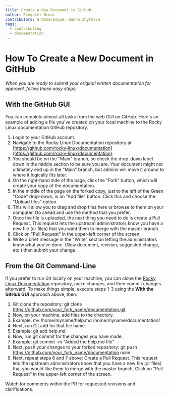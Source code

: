 ```yaml
---
title: Create a New Document in GitHub
author: Ezequiel Bruni
contributors: Grammaresque, Ganna Zhyrnova
tags:
  - contributing
  - documentation
---
```


# How To Create a New Document in GitHub

_When you are ready to submit your original written documentation for approval, follow these easy steps:_


## With the GitHub GUI

You can complete almost all tasks from the web GUI on GitHub. Here's an example of adding a file you've created on your local machine to the Rocky Linux documentation GitHub repository.



1. Login to your GitHub account.
2. Navigate to the Rocky Linux Documentation repository at [https://github.com/rocky-linux/documentation](https://github.com/rocky-linux/documentation).
3. You should be on the "Main" branch, so check the drop-down label down in the middle section to be sure you are. Your document might not ultimately end up in the "Main" branch, but admins will move it around to where it logically fits later.
4. On the right-hand side of the page, click the "Fork" button, which will create your copy of the documentation.
5. In the middle of the page on the forked copy, just to the left of the Green "Code" drop-down, is an "Add file" button. Click this and choose the "Upload files" option.
6. This will allow you to drag and drop files here or browse to them on your computer. Go ahead and use the method that you prefer.
7. Once the file is uploaded, the next thing you need to do is create a Pull Request. This request lets the upstream administrators know you have a new file (or files) that you want them to merge with the master branch.
8. Click on "Pull Request" in the upper-left corner of the screen.
9. Write a brief message in the "Write" section letting the administrators know what you've done. (New document, revision, suggested change, etc.) then submit your change.


## From the Git Command-Line

If you prefer to run Git locally on your machine, you can clone the [Rocky Linux Documentation](https://github.com/rocky-linux/documentation) repository, make changes, and then commit changes afterward. To make things simple, execute steps 1-3 using the **With the GitHub GUI** approach above, then:



1. Git clone the repository: git clone https://github.com/your_fork_name/documentation.git
2. Now, on your machine, add files to the directory.
3. Example: mv /home/myname/help.md /home/myname/documentation/
4. Next, run Git add for that file name.
5. Example: git add help.md
6. Now, run git commit for the changes you have made.
7. Example: git commit -m "Added the help.md file"
8. Next, push your changes to your forked repository: git push https://github.com/your_fork_name/documentation main
9. Next, repeat steps 6 and 7 above: Create a Pull Request. This request lets the upstream administrators know that you have a new file (or files) that you would like them to merge with the master branch. Click on "Pull Request" in the upper-left corner of the screen.

Watch for comments within the PR for requested revisions and clarifications. 
